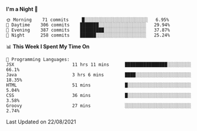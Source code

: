 <!--START_SECTION:waka-->
**I'm a Night 🦉** 

```text
🌞 Morning    71 commits     █░░░░░░░░░░░░░░░░░░░░░░░░   6.95% 
🌆 Daytime    306 commits    ███████░░░░░░░░░░░░░░░░░░   29.94% 
🌃 Evening    387 commits    █████████░░░░░░░░░░░░░░░░   37.87% 
🌙 Night      258 commits    ██████░░░░░░░░░░░░░░░░░░░   25.24%

```


📊 **This Week I Spent My Time On** 

```text
💬 Programming Languages: 
JSX                      11 hrs 11 mins      ████████████████░░░░░░░░░   66.1% 
Java                     3 hrs 6 mins        ████░░░░░░░░░░░░░░░░░░░░░   18.35% 
HTML                     51 mins             █░░░░░░░░░░░░░░░░░░░░░░░░   5.04% 
CSS                      36 mins             █░░░░░░░░░░░░░░░░░░░░░░░░   3.58% 
Groovy                   27 mins             ░░░░░░░░░░░░░░░░░░░░░░░░░   2.74%

```


 Last Updated on 22/08/2021
<!--END_SECTION:waka-->
